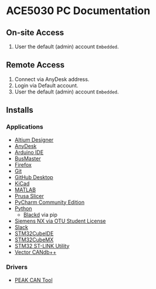 # ACE5030 PC Documentation

## On-site Access

1. User the default (admin) account `Embedded`.

## Remote Access

1. Connect via AnyDesk address.
2. Login via Default account.
3. User the default (admin) account `Embedded`.

## Installs

### Applications

- [Altium Designer](https://www.altium.com/products/downloads)
- [AnyDesk](https://anydesk.com/en)
- [Arduino IDE](https://www.arduino.cc/en/software)
- [BusMaster](https://rbei-etas.github.io/busmaster/)
- [Firefox](https://www.mozilla.org/en-CA/firefox/new/)
- [Git](https://git-scm.com/downloads)
- [GitHub Desktop](https://desktop.github.com/)
- [KiCad](https://www.kicad.org/)
- [MATLAB](https://matlab.mathworks.com/)
- [Prusa Slicer](https://www.prusa3d.com/page/prusaslicer_424/)
- [PyCharm Community Edition](https://www.jetbrains.com/pycharm/download/?section=windows)
- [Python](https://www.python.org/downloads/)
    - [Blackd](https://black.readthedocs.io/en/stable/index.html) via pip
- [Siemens NX via OTU Student License](https://software.ontariotechu.ca/software.php?software=nx)
- [Slack](https://slack.com/downloads/)
- [STM32CubeIDE](https://www.st.com/en/development-tools/stm32cubeide.html)
- [STM32CubeMX](https://www.st.com/en/development-tools/stm32cubemx.html)
- [STM32 ST-LINK Utility](https://www.st.com/en/development-tools/stsw-link004.html)
- [Vector CANdb++](https://www.vector.com/int/en/products/products-a-z/software/candb/)

### Drivers

- [PEAK CAN Tool](https://www.peak-system.com/Drivers.523.0.html)
